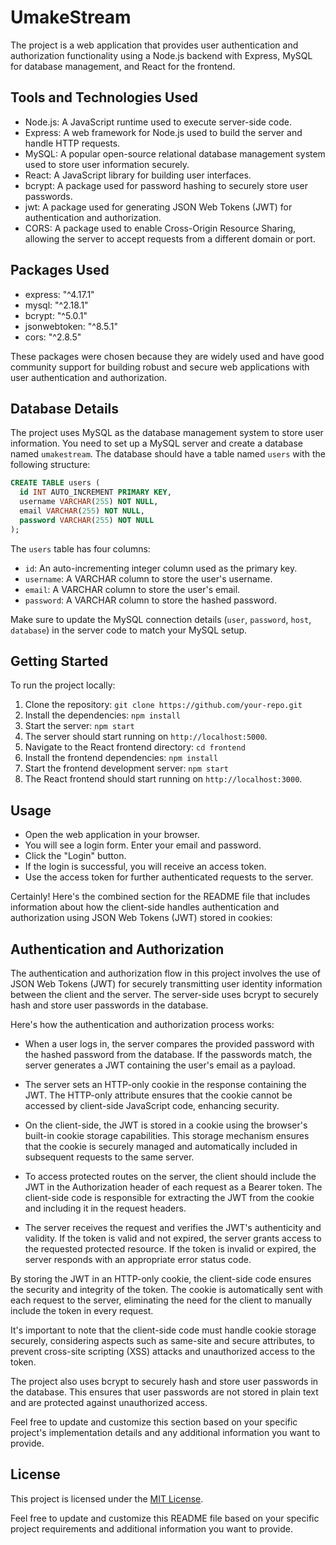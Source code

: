# UmakeStream

The project is a web application that provides user authentication and authorization functionality using a Node.js backend with Express, MySQL for database management, and React for the frontend.

## Tools and Technologies Used

- Node.js: A JavaScript runtime used to execute server-side code.
- Express: A web framework for Node.js used to build the server and handle HTTP requests.
- MySQL: A popular open-source relational database management system used to store user information securely.
- React: A JavaScript library for building user interfaces.
- bcrypt: A package used for password hashing to securely store user passwords.
- jwt: A package used for generating JSON Web Tokens (JWT) for authentication and authorization.
- CORS: A package used to enable Cross-Origin Resource Sharing, allowing the server to accept requests from a different domain or port.

## Packages Used

- express: "^4.17.1"
- mysql: "^2.18.1"
- bcrypt: "^5.0.1"
- jsonwebtoken: "^8.5.1"
- cors: "^2.8.5"

These packages were chosen because they are widely used and have good community support for building robust and secure web applications with user authentication and authorization.

## Database Details

The project uses MySQL as the database management system to store user information. You need to set up a MySQL server and create a database named `umakestream`. The database should have a table named `users` with the following structure:

```sql
CREATE TABLE users (
  id INT AUTO_INCREMENT PRIMARY KEY,
  username VARCHAR(255) NOT NULL,
  email VARCHAR(255) NOT NULL,
  password VARCHAR(255) NOT NULL
);
```

The `users` table has four columns:
- `id`: An auto-incrementing integer column used as the primary key.
- `username`: A VARCHAR column to store the user's username.
- `email`: A VARCHAR column to store the user's email.
- `password`: A VARCHAR column to store the hashed password.

Make sure to update the MySQL connection details (`user`, `password`, `host`, `database`) in the server code to match your MySQL setup.

## Getting Started

To run the project locally:

1. Clone the repository: `git clone https://github.com/your-repo.git`
2. Install the dependencies: `npm install`
3. Start the server: `npm start`
4. The server should start running on `http://localhost:5000`.
5. Navigate to the React frontend directory: `cd frontend`
6. Install the frontend dependencies: `npm install`
7. Start the frontend development server: `npm start`
8. The React frontend should start running on `http://localhost:3000`.

## Usage

- Open the web application in your browser.
- You will see a login form. Enter your email and password.
- Click the "Login" button.
- If the login is successful, you will receive an access token.
- Use the access token for further authenticated requests to the server.

Certainly! Here's the combined section for the README file that includes information about how the client-side handles authentication and authorization using JSON Web Tokens (JWT) stored in cookies:

## Authentication and Authorization

The authentication and authorization flow in this project involves the use of JSON Web Tokens (JWT) for securely transmitting user identity information between the client and the server. The server-side uses bcrypt to securely hash and store user passwords in the database.

Here's how the authentication and authorization process works:

- When a user logs in, the server compares the provided password with the hashed password from the database. If the passwords match, the server generates a JWT containing the user's email as a payload.

- The server sets an HTTP-only cookie in the response containing the JWT. The HTTP-only attribute ensures that the cookie cannot be accessed by client-side JavaScript code, enhancing security.

- On the client-side, the JWT is stored in a cookie using the browser's built-in cookie storage capabilities. This storage mechanism ensures that the cookie is securely managed and automatically included in subsequent requests to the same server.

- To access protected routes on the server, the client should include the JWT in the Authorization header of each request as a Bearer token. The client-side code is responsible for extracting the JWT from the cookie and including it in the request headers.

- The server receives the request and verifies the JWT's authenticity and validity. If the token is valid and not expired, the server grants access to the requested protected resource. If the token is invalid or expired, the server responds with an appropriate error status code.

By storing the JWT in an HTTP-only cookie, the client-side code ensures the security and integrity of the token. The cookie is automatically sent with each request to the server, eliminating the need for the client to manually include the token in every request.

It's important to note that the client-side code must handle cookie storage securely, considering aspects such as same-site and secure attributes, to prevent cross-site scripting (XSS) attacks and unauthorized access to the token.

The project also uses bcrypt to securely hash and store user passwords in the database. This ensures that user passwords are not stored in plain text and are protected against unauthorized access.

Feel free to update and customize this section based on your specific project's implementation details and any additional information you want to provide.

## License

This project is licensed under the [MIT License](https://opensource.org/licenses/MIT).

Feel free to update and customize this README file based on your specific project requirements and additional information you want to provide.
